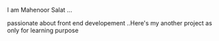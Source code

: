I am Mahenoor Salat ...

passionate about front end developement ..Here's my another project as only for learning purpose